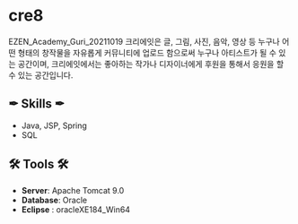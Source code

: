 # cre8
EZEN_Academy_Guri_20211019
크리에잇은 글, 그림, 사진, 음악, 영상 등 누구나 어떤 형태의 창작물을 자유롭게 커뮤니티에 업로드 함으로써 누구나 아티스트가 될 수 있는 공간이며,
크리에잇에서는 좋아하는 작가나 디자이너에게 후원을 통해서 응원을 할 수 있는 공간입니다. 


## ✒ Skills ✒
* Java, JSP, Spring
* SQL

## 🛠 Tools 🛠
* **Server**: Apache Tomcat 9.0
* **Database**: Oracle
* **Eclipse** : oracleXE184_Win64 
